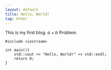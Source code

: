 ```yaml
---
layout: default
title: Hello, World!
tag: Other
---
```

This is my first blog.
$a + b$ Problem.

```
#include <iostream>

int main(){
	std::cout << "Hello, World!" << std::endl;
	return 0;
}
```
